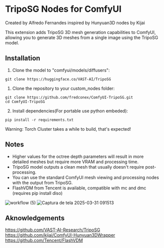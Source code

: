 # TripoSG Nodes for ComfyUI
Created by Alfredo Fernandes inspired by Hunyuan3D nodes by Kijai

This extension adds TripoSG 3D mesh generation capabilities to ComfyUI, allowing you to generate 3D meshes from a single image using the TripoSG model.

## Installation

1. Clone the model to "comfyui/models/diffusers":
  ```
  git clone https://huggingface.co/VAST-AI/TripoSG
  ```
1. Clone the repository to your custom_nodes folder:
  ```
  git clone https://github.com/fredconex/ComfyUI-TripoSG.git
  cd ComfyUI-TripoSG
  ```
2. Install dependencies(For portable use python embeded):
  ```
  pip install -r requirements.txt
  ```
Warning: Torch Cluster takes a while to build, that's expected!

## Notes

- Higher values for the octree depth parameters will result in more detailed meshes but require more VRAM and processing time.
- TripoSG model outputs a clean mesh that usually doesn't require post-processing.
- You can use the standard ComfyUI mesh viewing and processing nodes with the output from TripoSG.
- FlashVDM from Tencent is available, compatible with mc and dmc (requires pip install diso)

![workflow (5)](https://github.com/user-attachments/assets/727c93b4-7d96-4068-bc41-e13ff1c94695)
![Captura de tela 2025-03-31 091513](https://github.com/user-attachments/assets/228a5b9e-c4e7-4dc7-9639-4a40802a7c3c)


## Aknowledgements
https://github.com/VAST-AI-Research/TripoSG  
https://github.com/kijai/ComfyUI-Hunyuan3DWrapper  
https://github.com/Tencent/FlashVDM
